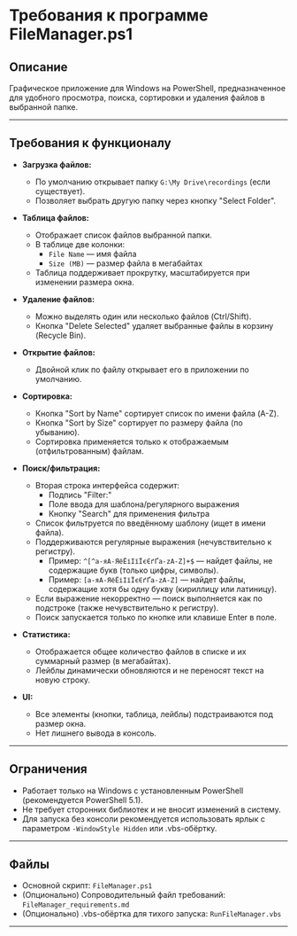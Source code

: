 # Требования к программе FileManager.ps1

## Описание

Графическое приложение для Windows на PowerShell, предназначенное для удобного просмотра, поиска, сортировки и удаления файлов в выбранной папке.

---

## Требования к функционалу

- **Загрузка файлов:**

  - По умолчанию открывает папку `G:\My Drive\recordings` (если существует).
  - Позволяет выбрать другую папку через кнопку "Select Folder".

- **Таблица файлов:**

  - Отображает список файлов выбранной папки.
  - В таблице две колонки:
    - `File Name` — имя файла
    - `Size (MB)` — размер файла в мегабайтах
  - Таблица поддерживает прокрутку, масштабируется при изменении размера окна.

- **Удаление файлов:**

  - Можно выделять один или несколько файлов (Ctrl/Shift).
  - Кнопка "Delete Selected" удаляет выбранные файлы в корзину (Recycle Bin).

- **Открытие файлов:**

  - Двойной клик по файлу открывает его в приложении по умолчанию.

- **Сортировка:**

  - Кнопка "Sort by Name" сортирует список по имени файла (A-Z).
  - Кнопка "Sort by Size" сортирует по размеру файла (по убыванию).
  - Сортировка применяется только к отображаемым (отфильтрованным) файлам.

- **Поиск/фильтрация:**

  - Вторая строка интерфейса содержит:
    - Подпись "Filter:"
    - Поле ввода для шаблона/регулярного выражения
    - Кнопку "Search" для применения фильтра
  - Список фильтруется по введённому шаблону (ищет в имени файла).
  - Поддерживаются регулярные выражения (нечувствительно к регистру).
    - Пример: `^[^а-яА-ЯёЁіІїЇєЄґҐa-zA-Z]+$` — найдет файлы, не содержащие букв (только цифры, символы).
    - Пример: `[а-яА-ЯёЁіІїЇєЄґҐa-zA-Z]` — найдет файлы, содержащие хотя бы одну букву (кириллицу или латиницу).
  - Если выражение некорректно — поиск выполняется как по подстроке (также нечувствительно к регистру).
  - Поиск запускается только по кнопке или клавише Enter в поле.

- **Статистика:**

  - Отображается общее количество файлов в списке и их суммарный размер (в мегабайтах).
  - Лейблы динамически обновляются и не переносят текст на новую строку.

- **UI:**
  - Все элементы (кнопки, таблица, лейблы) подстраиваются под размер окна.
  - Нет лишнего вывода в консоль.

---

## Ограничения

- Работает только на Windows с установленным PowerShell (рекомендуется PowerShell 5.1).
- Не требует сторонних библиотек и не вносит изменений в систему.
- Для запуска без консоли рекомендуется использовать ярлык с параметром `-WindowStyle Hidden` или .vbs-обёртку.

---

## Файлы

- Основной скрипт: `FileManager.ps1`
- (Опционально) Сопроводительный файл требований: `FileManager_requirements.md`
- (Опционально) .vbs-обёртка для тихого запуска: `RunFileManager.vbs`

---

